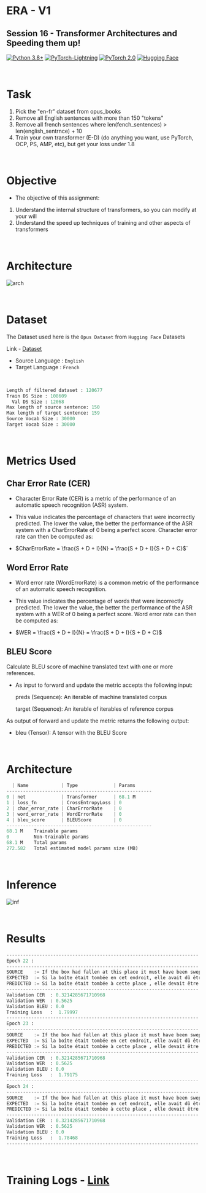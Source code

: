 # ERA - V1

## Session 16 - Transformer Architectures and Speeding them up!

[![Python 3.8+](https://img.shields.io/badge/python-3.8+-blue.svg)](https://www.python.org/downloads/release/python-380/)
[![PyTorch-Lightning](https://img.shields.io/badge/pytorch_lightning-v2.0.6-red)](https://lightning.ai/docs/pytorch/latest/)
[![PyTorch 2.0](https://img.shields.io/badge/torch-v2.0-brightgreen)](https://pytorch.org/docs/stable/index.html)
[![Hugging Face](https://img.shields.io/badge/Hugging%20Face-yellow?style=flat&link=https://huggingface.co/)](https://huggingface.co/)

<br>

# Task

1. Pick the "en-fr" dataset from opus_books
2. Remove all English sentences with more than 150 "tokens"
3. Remove all french sentences where len(fench_sentences) > len(english_sentrnce) + 10
4. Train your own transformer (E-D) (do anything you want, use PyTorch, OCP, PS, AMP, etc), but get your loss under 1.8

<br>

# Objective

* The objective of this assignment:

1. Understand the internal structure of transformers, so you can modify at your will
2. Understand the speed up techniques of training and other aspects of transformers

<br>

# Architecture

![arch](../Results/Session%2016/encoder.png)

<br>

# Dataset

The Dataset used here is the `Opus Dataset` from `Hugging Face` Datasets

Link - [Dataset](https://huggingface.co/datasets/opus_books)

* Source Language : `English`
* Target Language : `French`

<br>

```python
Length of filtered dataset : 120677
Train DS Size : 108609
  Val DS Size : 12068
Max length of source sentence: 150
Max length of target sentence: 159
Source Vocab Size : 30000
Target Vocab Size : 30000
```

<br>

# Metrics Used

## Char Error Rate (CER)

* Character Error Rate (CER) is a metric of the performance of an automatic speech recognition (ASR) system.

* This value indicates the percentage of characters that were incorrectly predicted. The lower the value, the better the performance of the ASR system with a CharErrorRate of 0 being a perfect score. Character error rate can then be computed as: 

* $CharErrorRate = \frac{S + D + I}{N} = \frac{S + D + I}{S + D + C}$`

## Word Error Rate

* Word error rate (WordErrorRate) is a common metric of the performance of an automatic speech recognition.

* This value indicates the percentage of words that were incorrectly predicted. The lower the value, the better the performance of the ASR system with a WER of 0 being a perfect score. Word error rate can then be computed as:

* $WER = \frac{S + D + I}{N} = \frac{S + D + I}{S + D + C}$

## BLEU Score

Calculate BLEU score of machine translated text with one or more references.

* As input to forward and update the metric accepts the following input:

    preds (Sequence): An iterable of machine translated corpus

    target (Sequence): An iterable of iterables of reference corpus

As output of forward and update the metric returns the following output:

* bleu (Tensor): A tensor with the BLEU Score

<br>

# Architecture

```python
  | Name            | Type             | Params
-----------------------------------------------------
0 | net             | Transformer      | 68.1 M
1 | loss_fn         | CrossEntropyLoss | 0     
2 | char_error_rate | CharErrorRate    | 0     
3 | word_error_rate | WordErrorRate    | 0     
4 | bleu_score      | BLEUScore        | 0     
-----------------------------------------------------
68.1 M    Trainable params
0         Non-trainable params
68.1 M    Total params
272.582   Total estimated model params size (MB)
```

<br>

# Inference

![inf](../Results/Session%2016/inference.png)

<br>

# Results

```python
----------------------------------------------------------------------
Epoch 22 :
----------------------------------------------------------------------
SOURCE    := If the box had fallen at this place it must have been swept away by the waves.
EXPECTED  := Si la boîte était tombée en cet endroit, elle avait dû être entraînée par les flots.
PREDICTED := Si la boîte était tombée à cette place , elle devait être reprise par les lames .
----------------------------------------------------------------------
Validation CER  : 0.3214285671710968
Validation WER  : 0.5625
Validation BLEU : 0.0
Training Loss   :  1.79997
----------------------------------------------------------------------
Epoch 23 :
----------------------------------------------------------------------
SOURCE    := If the box had fallen at this place it must have been swept away by the waves.
EXPECTED  := Si la boîte était tombée en cet endroit, elle avait dû être entraînée par les flots.
PREDICTED := Si la boîte était tombée à cette place , elle devait être reprise par les lames .
----------------------------------------------------------------------
Validation CER  : 0.3214285671710968
Validation WER  : 0.5625
Validation BLEU : 0.0
Training Loss   :  1.79175
----------------------------------------------------------------------
Epoch 24 :
----------------------------------------------------------------------
SOURCE    := If the box had fallen at this place it must have been swept away by the waves.
EXPECTED  := Si la boîte était tombée en cet endroit, elle avait dû être entraînée par les flots.
PREDICTED := Si la boîte était tombée à cette place , elle devait être reprise par les lames .
----------------------------------------------------------------------
Validation CER  : 0.3214285671710968
Validation WER  : 0.5625
Validation BLEU : 0.0
Training Loss   :  1.78468
----------------------------------------------------------------------
```

<br>

# Training Logs - [Link](training_logs.md)